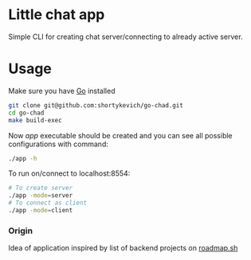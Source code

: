 # Little chat app

Simple CLI for creating chat server/connecting to already active server.

# Usage

Make sure you have [Go](https://go.dev/dl/) installed

```bash
git clone git@github.com:shortykevich/go-chad.git
cd go-chad
make build-exec
```

Now _app_ executable should be created and you can see all possible configurations with command:

```bash
./app -h
```

To run on/connect to localhost:8554:

```bash
# To create server
./app -mode=server
# To connect as client
./app -mode=client
```

### Origin

Idea of application inspired by list of backend projects on [roadmap.sh](https://roadmap.sh/)
